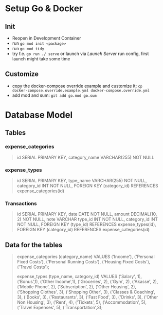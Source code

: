# Setup Go & Docker
## Init

* Reopen in Development Container
* run `go mod init <package>`
* run `go mod tidy`
* try f.e. `go run ./ serve` or launch via _Launch Server_ run config, first launch might take some time

## Customize
* copy the docker-compose override example and customize it: `cp docker-compose.override.example.yml docker-compose.override.yml`
* add mod and sum: `git add go.mod go.sum`

# Database Model

## Tables

### expense_categories

>
>id SERIAL PRIMARY KEY,
>category_name VARCHAR(255) NOT NULL
>

### expense_types

>
>id SERIAL PRIMARY KEY,
>type_name VARCHAR(255) NOT NULL,
>category_id INT NOT NULL,
>FOREIGN KEY (category_id) REFERENCES expense_categories(id)
>

### Transactions

>
>id SERIAL PRIMARY KEY,
>date DATE NOT NULL,
>amount DECIMAL(10, 2) NOT NULL,
>note VARCHAR
>type_id INT NOT NULL,
>category_id INT NOT NULL,
>FOREIGN KEY (type_id) REFERENCES expense_types(id),
>FOREIGN KEY (category_id) REFERENCES expense_categories(id)
>

## Data for the tables

>
>expense_categories (category_name) VALUES 
>('Income'),
>('Personal Fixed Costs'),
>('Personal Running Costs'),
>('Housing Fixed Costs'),
>('Travel Costs');
>
>expense_types (type_name, category_id) VALUES 
>('Salary', 1),
>('Bonus',1),
>('Other Income',1),
>('Groceries', 2),
>('Gym', 2),
>('Akasse', 2),
>('Mobile Phone', 2),
>('Subscription', 2),
>('Other Housing', 2),
>('Shopping Clothes', 3),
>('Shopping Other', 3),
>('Classes & Coaching', 3),
>('Books', 3),
>('Restaurants', 3),
>('Fast Food', 3),
>('Drinks', 3),
>('Other Non Housing', 3),
>('Rent', 4),
>('Tickets', 5),
>('Accommodation', 5),
>('Travel Expenses', 5),
>('Transportation',3);
>
